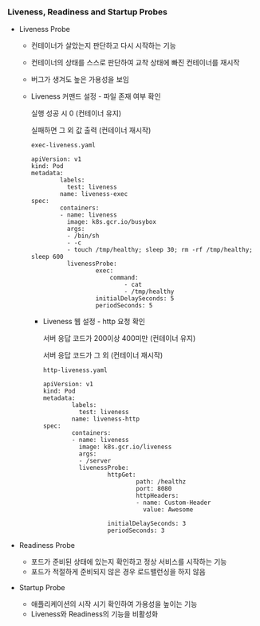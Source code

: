 ### Liveness, Readiness and Startup Probes

- Liveness Probe

  - 컨테이너가 살았는지 판단하고 다시 시작하는 기능

  - 컨테이너의 상태를 스스로 판단하여 교착 상태에 빠진 컨테이너를 재시작 

  - 버그가 생겨도 높은 가용성을 보임

  - Liveness 커맨드 설정 - 파일 존재 여부 확인

    실행 성공 시 0 (컨테이너 유지)

    실패하면 그 외 값 출력 (컨테이너 재시작)

    ```
    exec-liveness.yaml
    
    apiVersion: v1
    kind: Pod
    metadata:
            labels:
              test: liveness
            name: liveness-exec
    spec:
            containers:
            - name: liveness
              image: k8s.gcr.io/busybox
              args:
              - /bin/sh
              - -c
              - touch /tmp/healthy; sleep 30; rm -rf /tmp/healthy; sleep 600
              livenessProbe:
                      exec:
                          command:
                              - cat
                              - /tmp/healthy
                      initialDelaySeconds: 5
                      periodSeconds: 5
    
    ```

    - Liveness 웹 설정 - http 요청 확인

      서버 응답 코드가 200이상 400미만 (컨테이너 유지)

      서버 응답 코드가 그 외 (컨테이너 재시작)

      ```
      http-liveness.yaml
      
      apiVersion: v1
      kind: Pod
      metadata:
              labels:
                test: liveness
              name: liveness-http
      spec:
              containers:
              - name: liveness
                image: k8s.gcr.io/liveness
                args:
                - /server
                livenessProbe:
                        httpGet:
                                path: /healthz
                                port: 8080
                                httpHeaders:
                                - name: Custom-Header
                                  value: Awesome
                                
                        initialDelaySeconds: 3
                        periodSeconds: 3
      
      ```

      



- Readiness Probe

  - 포드가 준비된 상태에 있는지 확인하고 정상 서비스를 시작하는 기능
  - 포드가 적절하게 준비되지 않은 경우 로드밸런싱을 하지 않음

- Startup Probe

  - 애플리케이션의 시작 시기 확인하여 가용성을 높이는 기능
  - Liveness와 Readiness의 기능을 비활성화

  